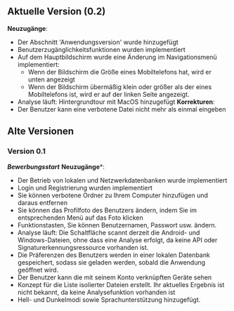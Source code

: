 ## Aktuelle Version (0.2)

**Neuzugänge**:
- Der Abschnitt 'Anwendungsversion' wurde hinzugefügt
- Benutzerzugänglichkeitsfunktionen wurden implementiert
- Auf dem Hauptbildschirm wurde eine Änderung im Navigationsmenü implementiert:
	- Wenn der Bildschirm die Größe eines Mobiltelefons hat, wird er unten angezeigt
	- Wenn der Bildschirm übermäßig klein oder größer als der eines Mobiltelefons ist, wird er auf der linken Seite angezeigt.
- Analyse läuft: Hintergrundtour mit MacOS hinzugefügt
**Korrekturen**:
- Der Benutzer kann eine verbotene Datei nicht mehr als einmal eingeben
## Alte Versionen
### Version 0.1
***Bewerbungsstart***
**Neuzugänge***:
- Der Betrieb von lokalen und Netzwerkdatenbanken wurde implementiert
- Login und Registrierung wurden implementiert
- Sie können verbotene Ordner zu Ihrem Computer hinzufügen und daraus entfernen
- Sie können das Profilfoto des Benutzers ändern, indem Sie im entsprechenden Menü auf das Foto klicken
- Funktionstasten, Sie können Benutzernamen, Passwort usw. ändern.
- Analyse läuft: Die Schaltfläche scannt derzeit die Android- und Windows-Dateien, ohne dass eine Analyse erfolgt, da keine API oder Signaturerkennungsressource vorhanden ist.
- Die Präferenzen des Benutzers werden in einer lokalen Datenbank gespeichert, sodass sie geladen werden, sobald die Anwendung geöffnet wird.
- Der Benutzer kann die mit seinem Konto verknüpften Geräte sehen
- Konzept für die Liste isolierter Dateien erstellt. Ihr aktuelles Ergebnis ist nicht bekannt, da keine Analysefunktion vorhanden ist
- Hell- und Dunkelmodi sowie Sprachunterstützung hinzugefügt.